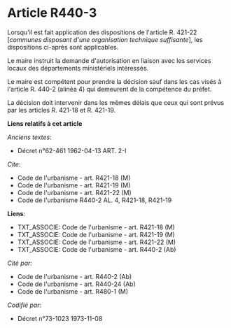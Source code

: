 # Article R440-3

Lorsqu'il est fait application des dispositions de l'article R. 421-22 [*communes disposant d'une organisation technique
suffisante*], les dispositions ci-après sont applicables.

Le maire instruit la demande d'autorisation en liaison avec les services locaux des départements ministériels intéressés.

Le maire est compétent pour prendre la décision sauf dans les cas visés à l'article R. 440-2 (alinéa 4) qui demeurent de la
compétence du préfet.

La décision doit intervenir dans les mêmes délais que ceux qui sont prévus par les articles R. 421-18 et R. 421-19.

**Liens relatifs à cet article**

_Anciens textes_:

  - Décret n°62-461 1962-04-13 ART. 2-I

_Cite_:

  - Code de l'urbanisme - art. R421-18 (M)
  - Code de l'urbanisme - art. R421-19 (M)
  - Code de l'urbanisme - art. R421-22 (M)
  - Code de l'urbanisme R440-2 AL. 4, R421-18, R421-19

**Liens**:

  - TXT_ASSOCIE: Code de l'urbanisme - art. R421-18 (M)
  - TXT_ASSOCIE: Code de l'urbanisme - art. R421-19 (M)
  - TXT_ASSOCIE: Code de l'urbanisme - art. R421-22 (M)
  - TXT_ASSOCIE: Code de l'urbanisme - art. R440-2 (Ab)

_Cité par_:

  - Code de l'urbanisme - art. R440-2 (Ab)
  - Code de l'urbanisme - art. R440-24 (Ab)
  - Code de l'urbanisme - art. R480-1 (M)

_Codifié par_:

  - Décret n°73-1023 1973-11-08
